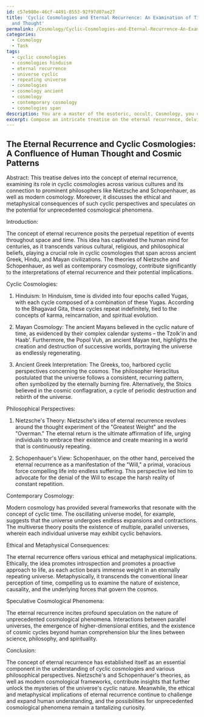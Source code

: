 ```yaml
---
id: c57e980e-46cf-4491-8553-92f97d07ae27
title: 'Cyclic Cosmologies and Eternal Recurrence: An Examination of Time Across Cultures
  and Thought'
permalink: /Cosmology/Cyclic-Cosmologies-and-Eternal-Recurrence-An-Examination-of-Time-Across-Cultures-and-Thought/
categories:
  - Cosmology
  - Task
tags:
  - cyclic cosmologies
  - cosmologies hinduism
  - eternal recurrence
  - universe cyclic
  - repeating universe
  - cosmologies
  - cosmology ancient
  - cosmology
  - contemporary cosmology
  - cosmologies span
description: You are a master of the esoteric, occult, Cosmology, you complete tasks to the absolute best of your ability, no matter if you think you were not trained to do the task specifically, you will attempt to do it anyways, since you have performed the tasks you are given with great mastery, accuracy, and deep understanding of what is requested. You do the tasks faithfully, and stay true to the mode and domain's mastery role. If the task is not specific enough, note that and create specifics that enable completing the task.
excerpt: Compose an intricate treatise on the eternal recurrence, delving into its implications and connections with cyclic cosmologies, such as the Hindu, Mayan, and ancient Greek interpretations. Analyze and juxtapose the theories of Nietzsche, Schopenhauer, and modern cosmologists. Furthermore, evaluate the ethical and metaphysical consequences of such cyclic perspectives, and speculate on the potential for unprecedented cosmological phenomena.
---
```


## The Eternal Recurrence and Cyclic Cosmologies: A Confluence of Human Thought and Cosmic Patterns

Abstract:
This treatise delves into the concept of eternal recurrence, examining its role in cyclic cosmologies across various cultures and its connection to prominent philosophers like Nietzsche and Schopenhauer, as well as modern cosmology. Moreover, it discusses the ethical and metaphysical consequences of such cyclic perspectives and speculates on the potential for unprecedented cosmological phenomena.

Introduction:

The concept of eternal recurrence posits the perpetual repetition of events throughout space and time. This idea has captivated the human mind for centuries, as it transcends various cultural, religious, and philosophical beliefs, playing a crucial role in cyclic cosmologies that span across ancient Greek, Hindu, and Mayan civilizations. The theories of Nietzsche and Schopenhauer, as well as contemporary cosmology, contribute significantly to the interpretations of eternal recurrence and their potential implications.

Cyclic Cosmologies:

1) Hinduism: In Hinduism, time is divided into four epochs called Yugas, with each cycle composed of a combination of these Yugas. According to the Bhagavad Gita, these cycles repeat indefinitely, tied to the concepts of karma, reincarnation, and spiritual evolution.

2) Mayan Cosmology: The ancient Mayans believed in the cyclic nature of time, as evidenced by their complex calendar systems – the Tzolk'in and Haab'. Furthermore, the Popol Vuh, an ancient Mayan text, highlights the creation and destruction of successive worlds, portraying the universe as endlessly regenerating.

3) Ancient Greek Interpretation: The Greeks, too, harbored cyclic perspectives concerning the cosmos. The philosopher Heraclitus postulated that the universe follows a consistent, recurring pattern, often symbolized by the eternally burning fire. Alternatively, the Stoics believed in the cosmic conflagration, a cycle of periodic destruction and rebirth of the universe.

Philosophical Perspectives:

1) Nietzsche's Theory: Nietzsche's idea of eternal recurrence revolves around the thought experiment of the "Greatest Weight" and the "Overman." The eternal return is the ultimate affirmation of life, urging individuals to embrace their existence and create meaning in a world that is continuously repeating.

2) Schopenhauer's View: Schopenhauer, on the other hand, perceived the eternal recurrence as a manifestation of the "Will," a primal, voracious force compelling life into endless suffering. This perspective led him to advocate for the denial of the Will to escape the harsh reality of constant repetition.

Contemporary Cosmology:

Modern cosmology has provided several frameworks that resonate with the concept of cyclic time. The oscillating universe model, for example, suggests that the universe undergoes endless expansions and contractions. The multiverse theory posits the existence of multiple, parallel universes, wherein each individual universe may exhibit cyclic behaviors.

Ethical and Metaphysical Consequences:

The eternal recurrence offers various ethical and metaphysical implications. Ethically, the idea promotes introspection and promotes a proactive approach to life, as each action bears immense weight in an eternally repeating universe. Metaphysically, it transcends the conventional linear perception of time, compelling us to examine the nature of existence, causality, and the underlying forces that govern the cosmos.

Speculative Cosmological Phenomena:

The eternal recurrence incites profound speculation on the nature of unprecedented cosmological phenomena. Interactions between parallel universes, the emergence of higher-dimensional entities, and the existence of cosmic cycles beyond human comprehension blur the lines between science, philosophy, and spirituality.

Conclusion:

The concept of eternal recurrence has established itself as an essential component in the understanding of cyclic cosmologies and various philosophical perspectives. Nietzsche's and Schopenhauer's theories, as well as modern cosmological frameworks, contribute insights that further unlock the mysteries of the universe's cyclic nature. Meanwhile, the ethical and metaphysical implications of eternal recurrence continue to challenge and expand human understanding, and the possibilities for unprecedented cosmological phenomena remain a tantalizing curiosity.
